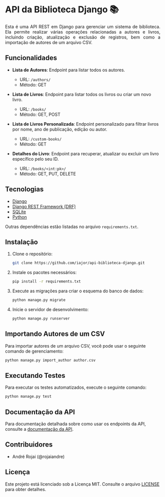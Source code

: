 # API da Biblioteca Django 📚
<p align="justify">
Esta é uma API REST em Django para gerenciar um sistema de biblioteca. Ela permite realizar várias operações relacionadas a autores e livros, incluindo criação, atualização e exclusão de registros, bem como a importação de autores de um arquivo CSV.
</p>

## Funcionalidades

- **Lista de Autores**: Endpoint para listar todos os autores.
  - URL: `/authors/`
  - Método: GET

- **Lista de Livros**: Endpoint para listar todos os livros ou criar um novo livro.
  - URL: `/books/`
  - Método: GET, POST

- **Lista de Livros Personalizada**: Endpoint personalizado para filtrar livros por nome, ano de publicação, edição ou autor.
  - URL: `/custom-books/`
  - Método: GET

- **Detalhes do Livro**: Endpoint para recuperar, atualizar ou excluir um livro específico pelo seu ID.
  - URL: `/books/<int:pk>/`
  - Método: GET, PUT, DELETE

## Tecnologias

- [Django](https://www.djangoproject.com/)
- [Django REST Framework (DRF)](https://www.django-rest-framework.org/)
- [SQLite](https://www.sqlite.org/)
- [Python](https://www.python.org/)
 
Outras dependências estão listadas no arquivo `requirements.txt`.

## Instalação

1. Clone o repositório:

   ```bash
   git clone https://github.com/iajor/api-biblioteca-django.git
   ```

2. Instale os pacotes necessários:

   ```bash
   pip install -r requirements.txt
   ```

3. Execute as migrações para criar o esquema do banco de dados:

   ```bash
   python manage.py migrate
   ```

4. Inicie o servidor de desenvolvimento:

   ```bash
   python manage.py runserver
   ```

## Importando Autores de um CSV

Para importar autores de um arquivo CSV, você pode usar o seguinte comando de gerenciamento:

```bash
python manage.py import_author author.csv
```

## Executando Testes

Para executar os testes automatizados, execute o seguinte comando:

```bash
python manage.py test
```

## Documentação da API

Para documentação detalhada sobre como usar os endpoints da API, consulte a [documentação da API](documentacao-api.md).

## Contribuidores

- André Rojai (@rojaiandre)

## Licença

Este projeto está licenciado sob a Licença MIT. Consulte o arquivo [LICENSE](LICENSE) para obter detalhes.

